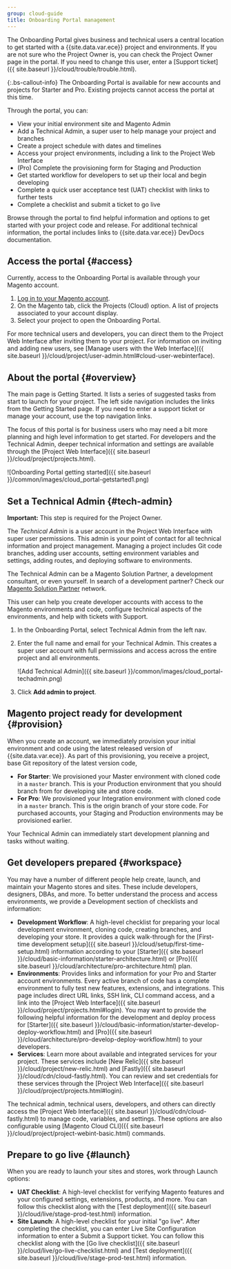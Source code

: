 ```yaml
---
group: cloud-guide
title: Onboarding Portal management
---
```


The Onboarding Portal gives business and technical users a central location to get started with a {{site.data.var.ece}} project and environments. If you are not sure who the Project Owner is, you can check the Project Owner page in the portal. If you need to change this user, enter a [Support ticket]({{ site.baseurl }}/cloud/trouble/trouble.html).

{:.bs-callout-info}
The Onboarding Portal is available for new accounts and projects for Starter and Pro. Existing projects cannot access the portal at this time.

Through the portal, you can:

*  View your initial environment site and Magento Admin
*  Add a Technical Admin, a super user to help manage your project and branches
*  Create a project schedule with dates and timelines
*  Access your project environments, including a link to the Project Web Interface
*  (Pro) Complete the provisioning form for Staging and Production
*  Get started workflow for developers to set up their local and begin developing
*  Complete a quick user acceptance test (UAT) checklist with links to further tests
*  Complete a checklist and submit a ticket to go live

Browse through the portal to find helpful information and options to get started with your project code and release. For additional technical information, the portal includes links to {{site.data.var.ece}} DevDocs documentation.

## Access the portal {#access}

Currently, access to the Onboarding Portal is available through your Magento account.

1. [Log in to your Magento account](https://account.magento.com).
1. On the Magento tab, click the Projects (Cloud) option. A list of projects associated to your account display.
1. Select your project to open the Onboarding Portal.

For more technical users and developers, you can direct them to the Project Web Interface after inviting them to your project. For information on inviting and adding new users, see [Manage users with the Web Interface]({{ site.baseurl }}/cloud/project/user-admin.html#cloud-user-webinterface).

<!-- for future use: http://cloud.magento.com -->

## About the portal {#overview}

The main page is Getting Started. It lists a series of suggested tasks from start to launch for your project. The left side navigation includes the links from the Getting Started page. If you need to enter a support ticket or manage your account, use the top navigation links.

The focus of this portal is for business users who may need a bit more planning and high level information to get started. For developers and the Technical Admin, deeper technical information and settings are available through the [Project Web Interface]({{ site.baseurl }}/cloud/project/projects.html).

![Onboarding Portal getting started]({{ site.baseurl }}/common/images/cloud_portal-getstarted1.png)

## Set a Technical Admin {#tech-admin}

**Important:** This step is required for the Project Owner.

The _Technical Admin_ is a user account in the Project Web Interface with super user permissions. This admin is your point of contact for all technical information and project management. Managing a project includes Git code branches, adding user accounts, setting environment variables and settings, adding routes, and deploying software to environments.

The Technical Admin can be a Magento Solution Partner, a development consultant, or even yourself. In search of a development partner? Check our [Magento Solution Partner](https://magento.com/find-a-partner) network.

This user can help you create developer accounts with access to the Magento environments and code, configure technical aspects of the environments, and help with tickets with Support.

1. In the Onboarding Portal, select Technical Admin from the left nav.
1. Enter the full name and email for your Technical Admin. This creates a super user account with full permissions and access across the entire project and all environments.

   ![Add Technical Admin]({{ site.baseurl }}/common/images/cloud_portal-techadmin.png)

1. Click **Add admin to project**.

## Magento project ready for development {#provision}

When you create an account, we immediately provision your initial environment and code using the latest released version of {{site.data.var.ece}}. As part of this provisioning, you receive a project, base Git repository of the latest version code,

*  **For Starter**: We provisioned your Master environment with cloned code in a `master` branch. This is your Production environment that you should branch from for developing site and store code.
*  **For Pro**: We provisioned your Integration environment with cloned code in a `master` branch. This is the origin branch of your store code. For purchased accounts, your Staging and Production environments may be provisioned earlier.

Your Technical Admin can immediately start development planning and tasks without waiting.

## Get developers prepared {#workspace}

You may have a number of different people help create, launch, and maintain your Magento stores and sites. These include developers, designers, DBAs, and more. To better understand the process and access environments, we provide a Development section of checklists and information:

*  **Development Workflow**: A high-level checklist for preparing your local development environment, cloning code, creating branches, and developing your store. It provides a quick walk-through for the [First-time development setup]({{ site.baseurl }}/cloud/setup/first-time-setup.html) information according to your [Starter]({{ site.baseurl }}/cloud/basic-information/starter-architecture.html) or [Pro]({{ site.baseurl }}/cloud/architecture/pro-architecture.html) plan.
*  **Environments**: Provides links and information for your Pro and Starter account environments. Every active branch of code has a complete environment to fully test new features, extensions, and integrations. This page includes direct URL links, SSH link, CLI command access, and a link into the [Project Web Interface]({{ site.baseurl }}/cloud/project/projects.html#login). You may want to provide the following helpful information for the development and deploy process for [Starter]({{ site.baseurl }}/cloud/basic-information/starter-develop-deploy-workflow.html) and [Pro]({{ site.baseurl }}/cloud/architecture/pro-develop-deploy-workflow.html) to your developers.
*  **Services**: Learn more about available and integrated services for your project. These services include [New Relic]({{ site.baseurl }}/cloud/project/new-relic.html) and [Fastly]({{ site.baseurl }}/cloud/cdn/cloud-fastly.html). You can review and set credentials for these services through the [Project Web Interface]({{ site.baseurl }}/cloud/project/projects.html#login).

The technical admin, technical users, developers, and others can directly access the [Project Web Interface]({{ site.baseurl }}/cloud/cdn/cloud-fastly.html) to manage code, variables, and settings. These options are also configurable using [Magento Cloud CLI]({{ site.baseurl }}/cloud/project/project-webint-basic.html) commands.

## Prepare to go live {#launch}

When you are ready to launch your sites and stores, work through Launch options:

*  **UAT Checklist**: A high-level checklist for verifying Magento features and your configured settings, extensions, products, and more. You can follow this checklist along with the [Test deployment]({{ site.baseurl }}/cloud/live/stage-prod-test.html) information.
*  **Site Launch**: A high-level checklist for your initial "go live". After completing the checklist, you can enter Live Site Configuration information to enter a Submit a Support ticket. You can follow this checklist along with the [Go live checklist]({{ site.baseurl }}/cloud/live/go-live-checklist.html) and [Test deployment]({{ site.baseurl }}/cloud/live/stage-prod-test.html) information.
